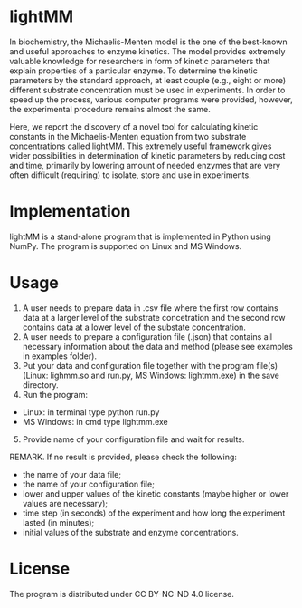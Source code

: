 # lightMM

In biochemistry, the Michaelis-Menten model is the one of the best-known and useful approaches to enzyme kinetics. The model provides extremely valuable knowledge for researchers in form of kinetic parameters that explain properties of a particular enzyme. To determine the kinetic parameters by the standard approach, at least couple (e.g., eight or more) different substrate concentration must be used in experiments. In order to speed up the process, various computer programs were provided, however, the experimental procedure remains almost the same.

Here, we report the discovery of a novel tool for calculating kinetic constants in the Michaelis-Menten equation from two substrate concentrations called lightMM. This extremely useful framework gives wider possibilities in determination of kinetic parameters by reducing cost and time, primarily by lowering amount of needed enzymes that are very often difficult (requiring) to isolate, store and use in experiments.

# Implementation

lightMM is a stand-alone program that is implemented in Python using NumPy. The program is supported on Linux and MS Windows.

# Usage

1. A user needs to prepare data in .csv file where the first row contains data at a larger level of the substrate concetration and the second row contains data at a lower level of the substate concentration.
2. A user needs to prepare a configuration file (.json) that contains all necessary information about the data and method (please see examples in examples folder).
3. Put your data and configuration file together with the program file(s) (Linux: lighmm.so and run.py, MS Windows: lightmm.exe) in the save directory.
4. Run the program:
- Linux: in terminal type python run.py
- MS Windows: in cmd type lightmm.exe
5. Provide name of your configuration file and wait for results. 

REMARK. If no result is provided, please check the following:
- the name of your data file;
- the name of your configuration file;
- lower and upper values of the kinetic constants (maybe higher or lower values are necessary);
- time step (in seconds) of the experiment and how long the experiment lasted (in minutes);
- initial values of the substrate and enzyme concentrations. 

# License

The program is distributed under CC BY-NC-ND 4.0 license.
